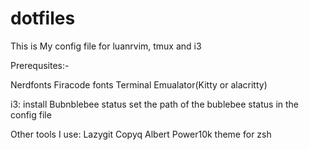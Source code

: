 # dotfiles
This is My config file for luanrvim, tmux and i3

Prerequsites:-

Nerdfonts
Firacode fonts
Terminal Emualator(Kitty or alacritty)

i3:
install Bubnblebee status
set the path of the bublebee status in the config file

Other tools I use:
Lazygit
Copyq
Albert
Power10k theme for zsh
